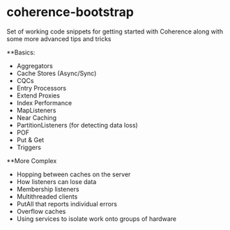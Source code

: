 coherence-bootstrap
===================

Set of working code snippets for getting started with Coherence along with some more advanced tips and tricks

**Basics:
* Aggregators
* Cache Stores (Async/Sync)
* CQCs
* Entry Processors
* Extend Proxies
* Index Performance
* MapListeners
* Near Caching
* PartitionListeners (for detecting data loss)
* POF
* Put & Get
* Triggers

**More Complex
* Hopping between caches on the server
* How listeners can lose data
* Membership listeners
* Multithreaded clients
* PutAll that reports individual errors
* Overflow caches
* Using services to isolate work onto groups of hardware